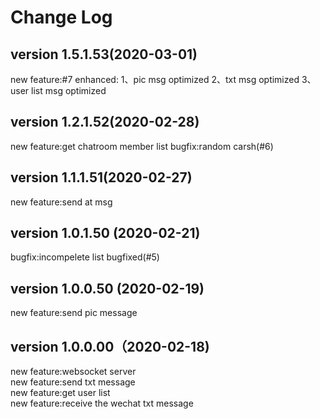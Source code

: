 
# Change Log
## version 1.5.1.53(2020-03-01)
new feature:#7
enhanced:
1、pic msg optimized
2、txt msg optimized
3、user list msg optimized

## version 1.2.1.52(2020-02-28)
new feature:get chatroom member list
bugfix:random carsh(#6)

## version 1.1.1.51(2020-02-27)
new feature:send at msg

## version 1.0.1.50 (2020-02-21)
bugfix:incompelete list bugfixed(#5)



## version 1.0.0.50 (2020-02-19)
new feature:send pic message

## version 1.0.0.00（2020-02-18)
new feature:websocket server  
new feature:send txt message  
new feature:get user list  
new feature:receive the wechat txt message  
